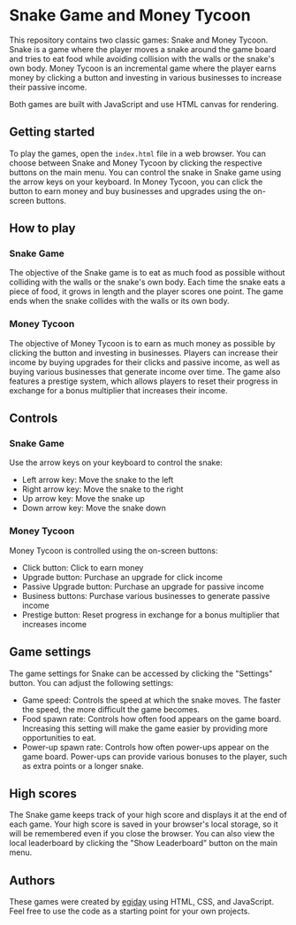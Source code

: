 # Snake Game and Money Tycoon

This repository contains two classic games: Snake and Money Tycoon. Snake is a game where the player moves a snake around the game board and tries to eat food while avoiding collision with the walls or the snake's own body. Money Tycoon is an incremental game where the player earns money by clicking a button and investing in various businesses to increase their passive income.

Both games are built with JavaScript and use HTML canvas for rendering.

## Getting started

To play the games, open the `index.html` file in a web browser. You can choose between Snake and Money Tycoon by clicking the respective buttons on the main menu. You can control the snake in Snake game using the arrow keys on your keyboard. In Money Tycoon, you can click the button to earn money and buy businesses and upgrades using the on-screen buttons.

## How to play

### Snake Game

The objective of the Snake game is to eat as much food as possible without colliding with the walls or the snake's own body. Each time the snake eats a piece of food, it grows in length and the player scores one point. The game ends when the snake collides with the walls or its own body.

### Money Tycoon

The objective of Money Tycoon is to earn as much money as possible by clicking the button and investing in businesses. Players can increase their income by buying upgrades for their clicks and passive income, as well as buying various businesses that generate income over time. The game also features a prestige system, which allows players to reset their progress in exchange for a bonus multiplier that increases their income.

## Controls

### Snake Game

Use the arrow keys on your keyboard to control the snake:

- Left arrow key: Move the snake to the left
- Right arrow key: Move the snake to the right
- Up arrow key: Move the snake up
- Down arrow key: Move the snake down

### Money Tycoon

Money Tycoon is controlled using the on-screen buttons:

- Click button: Click to earn money
- Upgrade button: Purchase an upgrade for click income
- Passive Upgrade button: Purchase an upgrade for passive income
- Business buttons: Purchase various businesses to generate passive income
- Prestige button: Reset progress in exchange for a bonus multiplier that increases income

## Game settings

The game settings for Snake can be accessed by clicking the "Settings" button. You can adjust the following settings:

- Game speed: Controls the speed at which the snake moves. The faster the speed, the more difficult the game becomes.
- Food spawn rate: Controls how often food appears on the game board. Increasing this setting will make the game easier by providing more opportunities to eat.
- Power-up spawn rate: Controls how often power-ups appear on the game board. Power-ups can provide various bonuses to the player, such as extra points or a longer snake.

## High scores

The Snake game keeps track of your high score and displays it at the end of each game. Your high score is saved in your browser's local storage, so it will be remembered even if you close the browser. You can also view the local leaderboard by clicking the "Show Leaderboard" button on the main menu.

## Authors

These games were created by [egiday](https://github.com/egiday) using HTML, CSS, and JavaScript. Feel free to use the code as a starting point for your own projects.